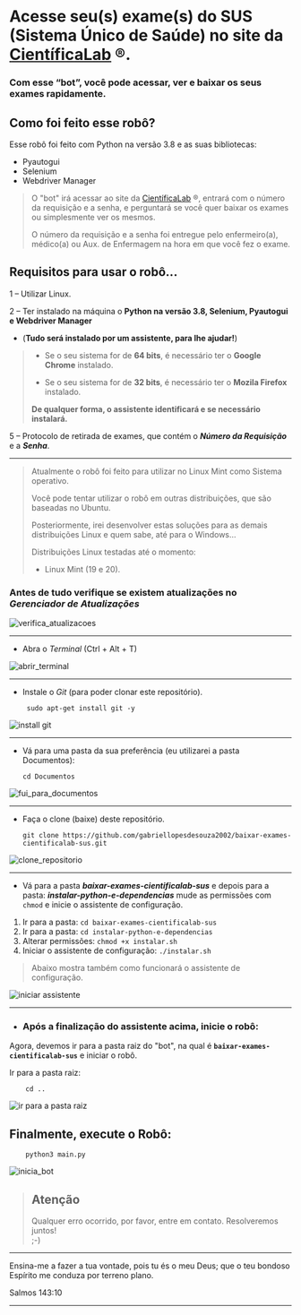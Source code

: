 
# Acesse seu(s) exame(s) do SUS (Sistema Único de Saúde) no site da [CientíficaLab](https://cientificalab.com.br/) ®.  
  
### **Com esse “bot”, você pode acessar, ver e baixar os seus exames rapidamente.**  
  
## Como foi feito esse robô?  
Esse robô foi feito com Python na versão 3.8 e as suas bibliotecas:
- Pyautogui
- Selenium
- Webdriver Manager
  
> O "bot" irá acessar ao site da [CientíficaLab](https://cientificalab.com.br/) ®, entrará com o número da requisição
> e a senha, e perguntará se você quer baixar os exames ou simplesmente ver os mesmos. 
> 
> O número da requisição e a senha foi entregue pelo enfermeiro(a), médico(a) ou Aux. de Enfermagem
> na hora em que você fez o exame.

## Requisitos para usar o robô...  
1 – Utilizar Linux.

2 – Ter instalado na máquina o **Python na versão 3.8, Selenium, Pyautogui e Webdriver Manager** 

 - (**Tudo será instalado por um 
assistente, para lhe ajudar!**)  
 

> - Se o seu sistema for de **64 bits**, é necessário ter o **Google Chrome** instalado.
>
> - Se o seu sistema for de **32 bits**, é necessário ter o **Mozila Firefox** instalado.
> 
> **De qualquer forma, o assistente identificará e se necessário instalará.**
  
5 – Protocolo de retirada de exames, que contém o ***Número da Requisição*** e a ***Senha***.

---  
  
> Atualmente o robô foi feito para utilizar no Linux Mint como Sistema operativo.
> 
> Você pode tentar utilizar o robô em outras distribuições, que são baseadas no Ubuntu.
> 
> Posteriormente, irei desenvolver estas soluções para as demais distribuições Linux e quem sabe, 
> até para o Windows...
> 
> Distribuições Linux testadas até o momento:
> 
> - Linux Mint (19 e 20).
  
  
### Antes de tudo verifique se existem atualizações no *Gerenciador de Atualizações*  
  
![verifica_atualizacoes](https://user-images.githubusercontent.com/65515076/148704585-143a80c5-dbd5-481e-a561-5f3665378694.gif)  
  
  
  
---  
 - Abra o *Terminal* (Ctrl + Alt + T)  
  
![abrir_terminal](https://user-images.githubusercontent.com/65515076/148704248-26ac5689-a0ef-450d-9052-bed30a15283b.gif)  
  
---  
- Instale o *Git* (para poder clonar este repositório).  
  
       sudo apt-get install git -y  
  
![install git](https://user-images.githubusercontent.com/65515076/148704613-9a5a3379-6ef7-4254-85fe-e6b85342d871.gif)  
  
---  
  
- Vá para uma pasta da sua preferência (eu utilizarei a pasta Documentos):  
  
      cd Documentos  
  
![fui_para_documentos](https://user-images.githubusercontent.com/65515076/148705513-3f49f222-3fa7-42a8-b27e-fb6f822ded16.gif)  
  
---  
  
- Faça o clone (baixe) deste repositório.  
  
      git clone https://github.com/gabriellopesdesouza2002/baixar-exames-cientificalab-sus.git  
  
  
![clone_repositorio](https://user-images.githubusercontent.com/65515076/148705543-3d61a20d-e069-478c-bcbb-471ef8af024e.gif)  
  
---  
  
 - Vá para a pasta ***baixar-exames-cientificalab-sus*** e depois para a pasta: ***instalar-python-e-dependencias*** mude as permissões com `chmod` e inicie o assistente de configuração.  
  
 1. Ir para a pasta: `cd baixar-exames-cientificalab-sus`  
 2. Ir para a pasta: `cd instalar-python-e-dependencias`  
 3. Alterar permissões: `chmod +x instalar.sh`  
 4. Iniciar o assistente de configuração: `./instalar.sh`  
  
> Abaixo mostra também como funcionará o assistente de configuração.  
  
![iniciar assistente](https://user-images.githubusercontent.com/65515076/148705816-3ba8fa8b-ca07-4f6d-af64-3233715c5fcc.gif)  
  
---  
  

 - ### Após a finalização do assistente acima, inicie o robô:  
Agora, devemos ir para a pasta raiz do "bot", na qual é **`baixar-exames-cientificalab-sus`** e iniciar o robô.  
  
Ir para a pasta raiz: 

		cd ..  
  
![ir para a pasta raiz](https://user-images.githubusercontent.com/65515076/149239063-4a528b2e-33e1-4b8a-b6ab-0f17277b1590.gif)

## Finalmente, execute o Robô:  
  
		python3 main.py  

![inicia_bot](https://user-images.githubusercontent.com/65515076/149240609-a95997cb-7efd-4c33-9df5-e8204fb043c3.gif)



>  ## Atenção  
> Qualquer erro ocorrido, por favor, entre em contato. Resolveremos juntos!  
> ;-)


---
Ensina-me a fazer a tua vontade, pois tu és o meu Deus; 
que o teu bondoso Espírito me conduza por terreno plano.

Salmos 143:10

---